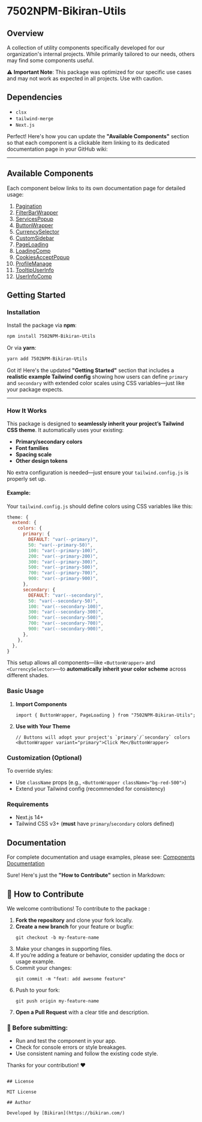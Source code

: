 # 7502NPM-Bikiran-Utils

## Overview

A collection of utility components specifically developed for our organization's internal projects. While primarily tailored to our needs, others may find some components useful.

⚠️ **Important Note**: This package was optimized for our specific use cases and may not work as expected in all projects. Use with caution.

## Dependencies

- `clsx`
- `tailwind-merge`
- `Next.js`

Perfect! Here's how you can update the **"Available Components"** section so that each component is a clickable item linking to its dedicated documentation page in your GitHub wiki:

---

## Available Components

Each component below links to its own documentation page for detailed usage:

1. [Pagination]()
2. [FilterBarWrapper]()
3. [ServicesPopup]()
4. [ButtonWrapper]()
5. [CurrencySelector]()
6. [CustomSidebar]()
7. [PageLoading]()
8. [LoadingComp]()
9. [CookiesAcceptPopup]()
10. [ProfileManage]()
11. [TooltipUserInfo]()
12. [UserInfoComp]()

## Getting Started

### Installation

Install the package via **npm**:

```bash
npm install 7502NPM-Bikiran-Utils
```

Or via **yarn**:

```bash
yarn add 7502NPM-Bikiran-Utils
```

Got it! Here's the updated **"Getting Started"** section that includes a **realistic example Tailwind config** showing how users can define `primary` and `secondary` with extended color scales using CSS variables—just like your package expects.

---

### How It Works

This package is designed to **seamlessly inherit your project’s Tailwind CSS theme**. It automatically uses your existing:

- **Primary/secondary colors**
- **Font families**
- **Spacing scale**
- **Other design tokens**

No extra configuration is needed—just ensure your `tailwind.config.js` is properly set up.

#### Example:

Your `tailwind.config.js` should define colors using CSS variables like this:

```js
theme: {
  extend: {
    colors: {
      primary: {
        DEFAULT: "var(--primary)",
        50: "var(--primary-50)",
        100: "var(--primary-100)",
        200: "var(--primary-200)",
        300: "var(--primary-300)",
        500: "var(--primary-500)",
        700: "var(--primary-700)",
        900: "var(--primary-900)",
      },
      secondary: {
        DEFAULT: "var(--secondary)",
        50: "var(--secondary-50)",
        100: "var(--secondary-100)",
        300: "var(--secondary-300)",
        500: "var(--secondary-500)",
        700: "var(--secondary-700)",
        900: "var(--secondary-900)",
      },
    },
  },
}
```

This setup allows all components—like `<ButtonWrapper>` and `<CurrencySelector>`—to **automatically inherit your color scheme** across different shades.

### Basic Usage

1. **Import Components**

   ```tsx
   import { ButtonWrapper, PageLoading } from "7502NPM-Bikiran-Utils";
   ```

2. **Use with Your Theme**
   ```tsx
   // Buttons will adopt your project's `primary`/`secondary` colors
   <ButtonWrapper variant="primary">Click Me</ButtonWrapper>
   ```

### Customization (Optional)

To override styles:

- Use `className` props (e.g., `<ButtonWrapper className="bg-red-500">`)
- Extend your Tailwind config (recommended for consistency)

### Requirements

- Next.js 14+
- Tailwind CSS v3+ (**must** have `primary`/`secondary` colors defined)

## Documentation

For complete documentation and usage examples, please see:
[Components Documentation](https://github.com/bikirandev/bikiran-utils/wiki/1.-Home)

Sure! Here's just the **"How to Contribute"** section in Markdown:

## 🤝 How to Contribute

We welcome contributions! To contribute to the package :

1. **Fork the repository** and clone your fork locally.
2. **Create a new branch** for your feature or bugfix:
   ```
   git checkout -b my-feature-name
   ```
3. Make your changes in supporting files.
4. If you’re adding a feature or behavior, consider updating the docs or usage example.
5. Commit your changes:
   ```
   git commit -m "feat: add awesome feature"
   ```
6. Push to your fork:
   ```
   git push origin my-feature-name
   ```
7. **Open a Pull Request** with a clear title and description.

### 🧪 Before submitting:

- Run and test the component in your app.
- Check for console errors or style breakages.
- Use consistent naming and follow the existing code style.

Thanks for your contribution! ❤️

```

## License

MIT License

## Author

Developed by [Bikiran](https://bikiran.com/)
```
